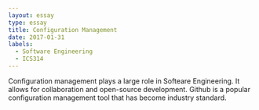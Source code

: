 ```yaml
---
layout: essay
type: essay
title: Configuration Management
date: 2017-01-31
labels:
  - Software Engineering
  - ICS314
---
```

Configuration management plays a large role in Softeare Engineering. It allows for collaboration and open-source development. Github is a popular configuration management tool that has become industry standard.
